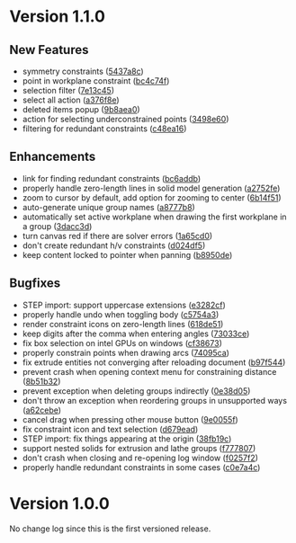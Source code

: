 # Version 1.1.0

## New Features

 - symmetry constraints ([5437a8c](https://github.com/dune3d/dune3d/commit/5437a8c1be3d1696d55a7114a81088dc7e2ee9d1))
 - point in workplane constraint ([bc4c74f](https://github.com/dune3d/dune3d/commit/bc4c74f667e2de1576600841038ba6e7aaa5d2ac))
 - selection filter ([7e13c45](https://github.com/dune3d/dune3d/commit/7e13c45dc98a89471950ed3a6b3ad35a0e040420))
 - select all action ([a376f8e](https://github.com/dune3d/dune3d/commit/a376f8e32e29c4064a47f79186e142cc88edae02))
 - deleted items popup ([9b8aea0](https://github.com/dune3d/dune3d/commit/9b8aea0810dea6f47b9991fa5cd9b858e0d4d57c))
 - action for selecting underconstrained points ([3498e60](https://github.com/dune3d/dune3d/commit/3498e602171d67c9c90cf78a674bfcf1d62036b7))
 - filtering for redundant constraints ([c48ea16](https://github.com/dune3d/dune3d/commit/c48ea167efa27b90f272a75021fda129820ccbaa))

## Enhancements

 - link for finding redundant constraints ([bc6addb](https://github.com/dune3d/dune3d/commit/bc6addb813635b9ed27bf32c52983a68a48c91b1))
 - properly handle zero-length lines in solid model generation ([a2752fe](https://github.com/dune3d/dune3d/commit/a2752fe8ef4f50f6527d7a571d76373d28def64b))
 - zoom to cursor by default, add option for zooming to center ([6b14f51](https://github.com/dune3d/dune3d/commit/6b14f51febf5a51bc6cd7345f4cdfe62828e7e94))
 - auto-generate unique group names ([a8777b8](https://github.com/dune3d/dune3d/commit/a8777b828532cde263f1c2873caeceba7e7c423f))
 - automatically set active workplane when drawing the first workplane in a group ([3dacc3d](https://github.com/dune3d/dune3d/commit/3dacc3d8e943ff16ff43ecd47e05bcb92fb93ecb))
 - turn canvas red if there are solver errors ([1a65cd0](https://github.com/dune3d/dune3d/commit/1a65cd0c6be525c3b5c6d620fcbf85fad4b87f8a))
 - don't create redundant h/v constraints ([d024df5](https://github.com/dune3d/dune3d/commit/d024df50555fe48ca5c537665f42b4229257e3e8))
 - keep content locked to pointer when panning ([b8950de](https://github.com/dune3d/dune3d/commit/b8950de7c1fb76cc476a4b199955ecc978e2edbd))

## Bugfixes

 - STEP import: support uppercase extensions ([e3282cf](https://github.com/dune3d/dune3d/commit/e3282cf6382064b281057b9d4df5683ae8d8402b))
 - properly handle undo when toggling body ([c5754a3](https://github.com/dune3d/dune3d/commit/c5754a39d08bf343f52ec7e08cdae10938b13abe))
 - render constraint icons on zero-length lines ([618de51](https://github.com/dune3d/dune3d/commit/618de513db19eca6c45eac4bef0b90ed21c36a6a))
 - keep digits after the comma when entering angles ([73033ce](https://github.com/dune3d/dune3d/commit/73033ce86876c8d8dc6f418610015ba57d7e165a))
 - fix box selection on intel GPUs on windows ([cf38673](https://github.com/dune3d/dune3d/commit/cf38673cbdab65898bc0ff5785afe0e17e70495a))
 - properly constrain points when drawing arcs ([74095ca](https://github.com/dune3d/dune3d/commit/74095cae547bf88dc46e75661fc941c4fdbc2717))
 - fix extrude entities not converging after reloading document ([b97f544](https://github.com/dune3d/dune3d/commit/b97f5440c56ce39186864b79052c69fd1ae9b87d))
 - prevent crash when opening context menu for constraining distance ([8b51b32](https://github.com/dune3d/dune3d/commit/8b51b327c2432c1abf22e8b46e48334ae856a506))
 - prevent exception when deleting groups indirectly ([0e38d05](https://github.com/dune3d/dune3d/commit/0e38d05f3143eb01b9918953485af749761b7cbb))
 - don't throw an exception when reordering groups in unsupported ways ([a62cebe](https://github.com/dune3d/dune3d/commit/a62cebe59f15a6f0b61912416d104b80cd70f224))
 - cancel drag when pressing other mouse button ([9e0055f](https://github.com/dune3d/dune3d/commit/9e0055fd8210bb3214d9e67b707a5664e908d468))
 - fix constraint icon and text selection ([d679ead](https://github.com/dune3d/dune3d/commit/d679ead3ad5c8a5cd46e6999ee2382c498f919d1))
 - STEP import: fix things appearing at the origin ([38fb19c](https://github.com/dune3d/dune3d/commit/38fb19c626c54921373f89c19b8a8e9540e5af95))
 - support nested solids for extrusion and lathe groups ([f777807](https://github.com/dune3d/dune3d/commit/f777807b41c4dd87c25fe9cddf7e65adc06924dc))
 - don't crash when closing and re-opening log window ([f0257f2](https://github.com/dune3d/dune3d/commit/f0257f2da931efc7eadada0445f37d0a128cee1a))
 - properly handle redundant constraints in some cases ([c0e7a4c](https://github.com/dune3d/dune3d/commit/c0e7a4cd9e79ac2cc9b85088df839e05ef4d9182))

# Version 1.0.0

No change log since this is the first versioned release.
